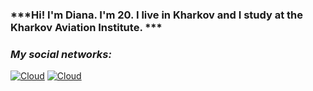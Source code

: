 ### ***Hi! I'm Diana. I'm 20. I live in Kharkov and I study at the Kharkov Aviation Institute. *** 




### *My social networks:*

[![Cloud](https://img.shields.io/badge/instagram-ffffff?style=for-the-badge&logo=instagram)](https://www.instagram.com/dianakyryna/)
[![Cloud](https://img.shields.io/badge/Telegram-ffffff?style=for-the-badge&logo=telegram)](https://t.me/dkyryna)

<!--
**dianaky/dianaky** is a ✨ _special_ ✨ repository because its `README.md` (this file) appears on your GitHub profile.

Here are some ideas to get you started:

- 🔭 I’m currently working on ...
- 🌱 I’m currently learning ...
- 👯 I’m looking to collaborate on ...
- 🤔 I’m looking for help with ...
- 💬 Ask me about ...
- 📫 How to reach me: ...
- 😄 Pronouns: ...
- ⚡ Fun fact: ...
-->
